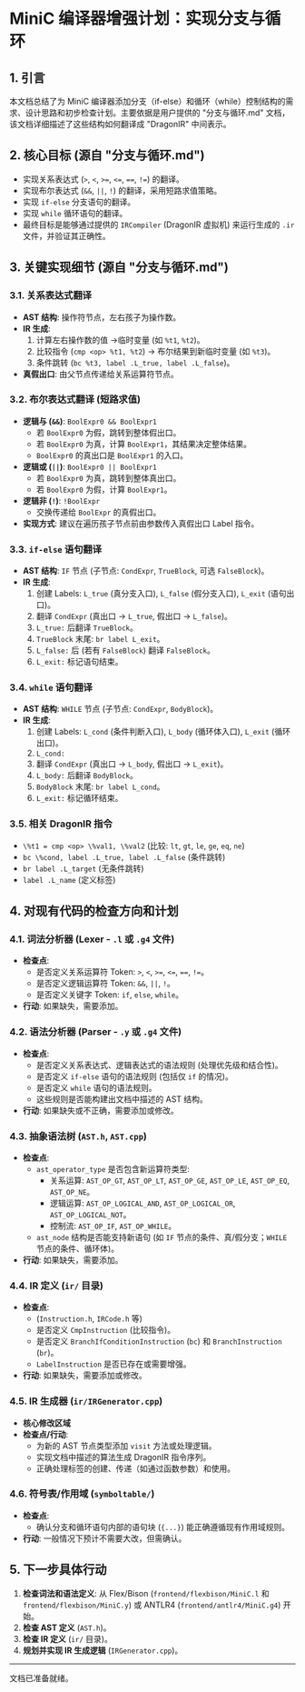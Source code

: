 # MiniC 编译器增强计划：实现分支与循环

## 1. 引言

本文档总结了为 MiniC 编译器添加分支（if-else）和循环（while）控制结构的需求、设计思路和初步检查计划。主要依据是用户提供的 "分支与循环.md" 文档，该文档详细描述了这些结构如何翻译成 "DragonIR" 中间表示。

## 2. 核心目标 (源自 "分支与循环.md")

- 实现关系表达式 (`>`, `<`, `>=`, `<=`, `==`, `!=`) 的翻译。
- 实现布尔表达式 (`&&`, `||`, `!`) 的翻译，采用短路求值策略。
- 实现 `if-else` 分支语句的翻译。
- 实现 `while` 循环语句的翻译。
- 最终目标是能够通过提供的 `IRCompiler` (DragonIR 虚拟机) 来运行生成的 `.ir` 文件，并验证其正确性。

## 3. 关键实现细节 (源自 "分支与循环.md")

### 3.1. 关系表达式翻译

- **AST 结构**: 操作符节点，左右孩子为操作数。
- **IR 生成**:
    1. 计算左右操作数的值 ->临时变量 (如 `%t1`, `%t2`)。
    2. 比较指令 (`cmp <op> %t1, %t2`) -> 布尔结果到新临时变量 (如 `%t3`)。
    3. 条件跳转 (`bc %t3, label .L_true, label .L_false`)。
- **真假出口**: 由父节点传递给关系运算符节点。

### 3.2. 布尔表达式翻译 (短路求值)

- **逻辑与 (`&&`)**: `BoolExpr0 && BoolExpr1`
    - 若 `BoolExpr0` 为假，跳转到整体假出口。
    - 若 `BoolExpr0` 为真，计算 `BoolExpr1`，其结果决定整体结果。
    - `BoolExpr0` 的真出口是 `BoolExpr1` 的入口。
- **逻辑或 (`||`)**: `BoolExpr0 || BoolExpr1`
    - 若 `BoolExpr0` 为真，跳转到整体真出口。
    - 若 `BoolExpr0` 为假，计算 `BoolExpr1`。
- **逻辑非 (`!`)**: `!BoolExpr`
    - 交换传递给 `BoolExpr` 的真假出口。
- **实现方式**: 建议在遍历孩子节点前由参数传入真假出口 Label 指令。

### 3.3. `if-else` 语句翻译

- **AST 结构**: `IF` 节点 (子节点: `CondExpr`, `TrueBlock`, 可选 `FalseBlock`)。
- **IR 生成**:
    1. 创建 Labels: `L_true` (真分支入口), `L_false` (假分支入口), `L_exit` (语句出口)。
    2. 翻译 `CondExpr` (真出口 -> `L_true`, 假出口 -> `L_false`)。
    3. `L_true:` 后翻译 `TrueBlock`。
    4. `TrueBlock` 末尾: `br label L_exit`。
    5. `L_false:` 后 (若有 `FalseBlock`) 翻译 `FalseBlock`。
    6. `L_exit:` 标记语句结束。

### 3.4. `while` 语句翻译

- **AST 结构**: `WHILE` 节点 (子节点: `CondExpr`, `BodyBlock`)。
- **IR 生成**:
    1. 创建 Labels: `L_cond` (条件判断入口), `L_body` (循环体入口), `L_exit` (循环出口)。
    2. `L_cond:`
    3. 翻译 `CondExpr` (真出口 -> `L_body`, 假出口 -> `L_exit`)。
    4. `L_body:` 后翻译 `BodyBlock`。
    5. `BodyBlock` 末尾: `br label L_cond`。
    6. `L_exit:` 标记循环结束。

### 3.5. 相关 DragonIR 指令

- `\%t1 = cmp <op> \%val1, \%val2` (比较: `lt`, `gt`, `le`, `ge`, `eq`, `ne`)
- `bc \%cond, label .L_true, label .L_false` (条件跳转)
- `br label .L_target` (无条件跳转)
- `label .L_name` (定义标签)

## 4. 对现有代码的检查方向和计划

### 4.1. 词法分析器 (Lexer - `.l` 或 `.g4` 文件)

- **检查点**:
    - 是否定义关系运算符 Token: `>`, `<`, `>=`, `<=`, `==`, `!=`。
    - 是否定义逻辑运算符 Token: `&&`, `||`, `!`。
    - 是否定义关键字 Token: `if`, `else`, `while`。
- **行动**: 如果缺失，需要添加。

### 4.2. 语法分析器 (Parser - `.y` 或 `.g4` 文件)

- **检查点**:
    - 是否定义关系表达式、逻辑表达式的语法规则 (处理优先级和结合性)。
    - 是否定义 `if-else` 语句的语法规则 (包括仅 `if` 的情况)。
    - 是否定义 `while` 语句的语法规则。
    - 这些规则是否能构建出文档中描述的 AST 结构。
- **行动**: 如果缺失或不正确，需要添加或修改。

### 4.3. 抽象语法树 (`AST.h`, `AST.cpp`)

- **检查点**:
    - `ast_operator_type` 是否包含新运算符类型:
        - 关系运算: `AST_OP_GT`, `AST_OP_LT`, `AST_OP_GE`, `AST_OP_LE`, `AST_OP_EQ`, `AST_OP_NE`。
        - 逻辑运算: `AST_OP_LOGICAL_AND`, `AST_OP_LOGICAL_OR`, `AST_OP_LOGICAL_NOT`。
        - 控制流: `AST_OP_IF`, `AST_OP_WHILE`。
    - `ast_node` 结构是否能支持新语句 (如 `IF` 节点的条件、真/假分支；`WHILE` 节点的条件、循环体)。
- **行动**: 如果缺失，需要添加。

### 4.4. IR 定义 (`ir/` 目录)

- **检查点**:
    - (`Instruction.h`, `IRCode.h` 等)
    - 是否定义 `CmpInstruction` (比较指令)。
    - 是否定义 `BranchIfConditionInstruction` (`bc`) 和 `BranchInstruction` (`br`)。
    - `LabelInstruction` 是否已存在或需要增强。
- **行动**: 如果缺失，需要添加或修改。

### 4.5. IR 生成器 (`ir/IRGenerator.cpp`)

- **核心修改区域**
- **检查点/行动**:
    - 为新的 AST 节点类型添加 `visit` 方法或处理逻辑。
    - 实现文档中描述的算法生成 DragonIR 指令序列。
    - 正确处理标签的创建、传递（如通过函数参数）和使用。

### 4.6. 符号表/作用域 (`symboltable/`)

- **检查点**:
    - 确认分支和循环语句内部的语句块 (`{...}`) 能正确遵循现有作用域规则。
- **行动**: 一般情况下预计不需要大改，但需确认。

## 5. 下一步具体行动

1.  **检查词法和语法定义**: 从 Flex/Bison (`frontend/flexbison/MiniC.l` 和 `frontend/flexbison/MiniC.y`) 或 ANTLR4 (`frontend/antlr4/MiniC.g4`) 开始。
2.  **检查 AST 定义** (`AST.h`)。
3.  **检查 IR 定义** (`ir/` 目录)。
4.  **规划并实现 IR 生成逻辑** (`IRGenerator.cpp`)。

---

文档已准备就绪。 